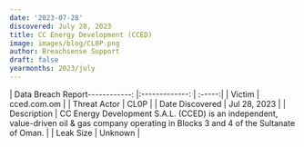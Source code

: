 ```yaml
---
date: '2023-07-28'
discovered: July 28, 2023
title: CC Energy Development (CCED)
image: images/blog/CL0P.png
author: Breachsense Support
draft: false
yearmonths: 2023/july
---
```


| Data Breach Report------------:     |:-------------:    | :-----:|
| Victim      | cced.com.om      | 
| Threat Actor      | CL0P      | 
| Date Discovered      | Jul 28, 2023      | 
| Description      | CC Energy Development S.A.L. (CCED) is an independent, value-driven oil & gas company operating in Blocks 3 and 4 of the Sultanate of Oman.      | 
| Leak Size      | Unknown      | 

